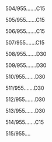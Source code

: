 504/955.......C15 


505/955.......C15 


506/955.......C15 


507/955.......C15 


508/955.......D30 


509/955.......D30 


510/955.......D30 


511/955.......D30 


512/955.......D30 


513/955.......D30 


514/955.......C15 


515/955.... 

